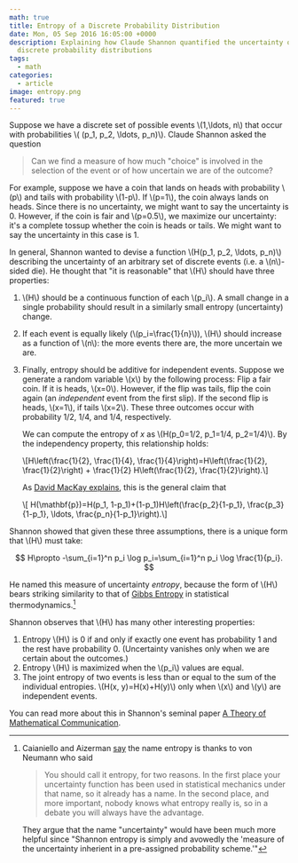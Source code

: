 ```yaml
---
math: true
title: Entropy of a Discrete Probability Distribution
date: Mon, 05 Sep 2016 16:05:00 +0000
description: Explaining how Claude Shannon quantified the uncertainty of
  discrete probability distributions
tags:
  - math
categories:
  - article
image: entropy.png
featured: true
---
```


Suppose we have a discrete set of possible events \\(1,\ldots, n\\) that occur with probabilities \\( (p_1, p_2, \ldots, p_n)\\). Claude Shannon asked the question

> Can we find a measure of how much "choice" is involved in the selection of the event or of how uncertain we are of the outcome?

For example, suppose we have a coin that lands on heads with probability \\(p\\) and tails with probability \\(1-p\\). If \\(p=1\\), the coin always lands on heads. Since there is no uncertainty, we might want to say the uncertainty is 0. However, if the coin is fair and \\(p=0.5\\), we maximize our uncertainty: it's a complete tossup whether the coin is heads or tails. We might want to say the uncertainty in this case is 1.

In general, Shannon wanted to devise a function \\(H(p_1, p_2, \ldots, p_n)\\) describing the uncertainty of an arbitrary set of discrete events (i.e. a \\(n\\)-sided die). He thought that "it is reasonable" that \\(H\\) should have three properties:

1. \\(H\\) should be a continuous function of each \\(p_i\\). A small change in a single probability should result in a similarly small entropy (uncertainty) change.
2. If each event is equally likely (\\(p_i=\frac{1}{n}\\)), \\(H\\) should increase as a function of \\(n\\): the more events there are, the more uncertain we are.
3. Finally, entropy should be additive for independent events. Suppose we generate a random variable \\(x\\) by the following process: Flip a fair coin. If it is heads, \\(x=0\\). However, if the flip was tails, flip the coin again (an _independent_ event from the first slip). If the second flip is heads, \\(x=1\\), if tails \\(x=2\\). These three outcomes occur with probability $1/2$, $1/4$, and $1/4$, respectively. 

    We can compute the entropy of $x$ as \\(H(p_0=1/2, p_1=1/4, p_2=1/4)\\). By the independency property, this relationship holds:

    \\[H\left(\frac{1}{2}, \frac{1}{4}, \frac{1}{4}\right)=H\left(\frac{1}{2}, \frac{1}{2}\right) + \frac{1}{2} H\left(\frac{1}{2}, \frac{1}{2}\right).\\]

    As [David MacKay explains](http://www.inference.phy.cam.ac.uk/itprnn/book.pdf), this is the general claim that

    \\[ H(\mathbf{p})=H(p_1, 1-p_1)+(1-p_1)H\left(\frac{p_2}{1-p_1}, \frac{p_3}{1-p_1}, \ldots, \frac{p_n}{1-p_1}\right).\\]

Shannon showed that given these three assumptions, there is a unique form that \\(H\\) must take:

$$ H\propto -\sum_{i=1}^n p_i \log p_i=\sum_{i=1}^n p_i \log \frac{1}{p_i}. $$

He named this measure of uncertainty _entropy_, because the form of \\(H\\) bears striking similarity to that of [Gibbs Entropy](https://en.wikipedia.org/wiki/Entropy_(statistical_thermodynamics)#Gibbs_Entropy_Formula) in statistical thermodynamics.[^entropy]

Shannon observes that \\(H\\) has many other interesting properties:

1. Entropy \\(H\\) is 0 if and only if exactly one event has probability 1 and the rest have probability 0. (Uncertainty vanishes only when we are certain about the outcomes.)
2. Entropy \\(H\\) is maximized when the \\(p_i\\) values are equal.
3. The joint entropy of two events is less than or equal to the sum of the individual entropies. \\(H(x, y)=H(x)+H(y)\\) only when \\(x\\) and \\(y\\) are independent events.

You can read more about this in Shannon's seminal paper [A Theory of Mathematical Communication](http://ieeexplore.ieee.org/xpl/articleDetails.jsp?reload=true&arnumber=6773024).

[^entropy]: Caianiello and Aizerman [say](https://books.google.com/books?id=ak6qCAAAQBAJ&lpg=PP1&ots=bzAoIDJk1K&dq=Topics%20in%20the%20General%20Theory%20of%20Structures&pg=PA200#v=onepage&q=cross%20entropy&f=false) the name entropy is thanks to von Neumann who said
    > You should call it entropy, for two reasons. In the first place your uncertainty function has been used in statistical mechanics under that name, so it already has a name. In the second place, and more important, nobody knows what entropy really is, so in a debate you will always have the advantage.

    They argue that the name "uncertainty" would have been much more helpful since "Shannon entropy is simply and avowedly the 'measure of the uncertainty inherient in a pre-assigned probability scheme.'"
